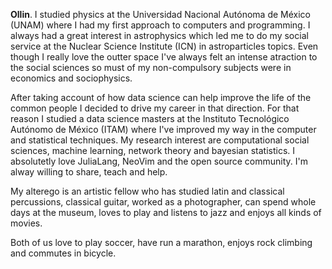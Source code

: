 **Ollin**. I studied physics at the Universidad Nacional Autónoma de México (UNAM)
where I had my first approach to computers and programming. I always had
a great interest in astrophysics which led me to do my social service
at the Nuclear Science Institute (ICN) in astroparticles topics.
Even though I really love the outter space I've always felt an intense atraction to
the social sciences so must of my non-compulsory subjects were in economics
and sociophysics.

After taking account of how data science can help improve the life of
the common people I decided to drive my career in that direction. For that
reason I studied a data science masters at the Instituto Tecnológico Autónomo
de México (ITAM) where I've improved my way in the computer and statistical
techniques.
My research interest are computational social sciences, machine learning,
network theory and bayesian statistics.
I absolutetly love JuliaLang, NeoVim and the open source community. I'm
alway willing to share, teach and help.

My alterego is an artistic fellow who has studied latin and classical percussions,
classical guitar, worked as a photographer, can spend whole days at the museum,
loves to play and listens to jazz and enjoys all kinds of movies.

Both of us love to play soccer, have run a marathon, enjoys rock climbing and
commutes in bicycle.

